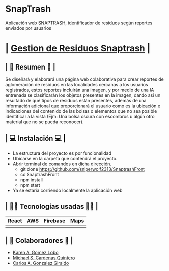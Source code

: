 # SnapTrash
Aplicación web SNAPTRASH, identificador de residuos según reportes enviados por usuarios



# | [Gestion de Residuos Snaptrash](https://michael-c.online) | 


## | 📜 Resumen 📜 |
Se diseñará y elaborará una página web colaborativa para crear reportes de aglomeración de residuos en las localidades cercanas a los usuarios registrados, estos reportes incluirán una imagen, y por medio de una IA entrenada se clasificarán los objetos presentes en la imagen, dando así un resultado de qué tipos de residuos están presentes, además de una información adicional que proporcionará el usuario como es la ubicación e indicaciones del contenido de las bolsas o elementos que no sea posible identificar a la vista (Ejm: Una bolsa oscura con escombros u algún otro material que no se pueda reconocer).

## | 💻 Instalación 💻 |
- La estructura del proyecto es por funcionalidad
- Ubicarse en la carpeta que contendrá el proyecto.
- Abrir terminal de comandos en dicha dirección.
  - git clone https://github.com/sniperwolf2313/SnaptrashFront
  - cd SnaptrashFront
  - npm install
  - npm start
- Ya se estaria corriendo localmente la aplicación web

## | 👨‍💻 Tecnologías usadas 👨‍💻 |
<table>
  <thead>
    <tr>
      <th>React</th>
      <th>AWS</th>
      <th>Firebase</th>
      <th>Maps</th>
    </tr>
  </thead>
  <tbody>
    <tr>
      <td>
      </td>
      <td>
      </td>
      <td>
      </td>
      <td>
      </td>
    </tr>
  </tbody>
</table>


## | 🤗 Colaboradores 🤗 |
- [Karen A. Gomez Lobo](https://michael-c.online)
- [Michael S. Cardenas Quintero](https://michael-c.online)
- [Carlos A. Gonzalez Giraldo](https://michael-c.online)